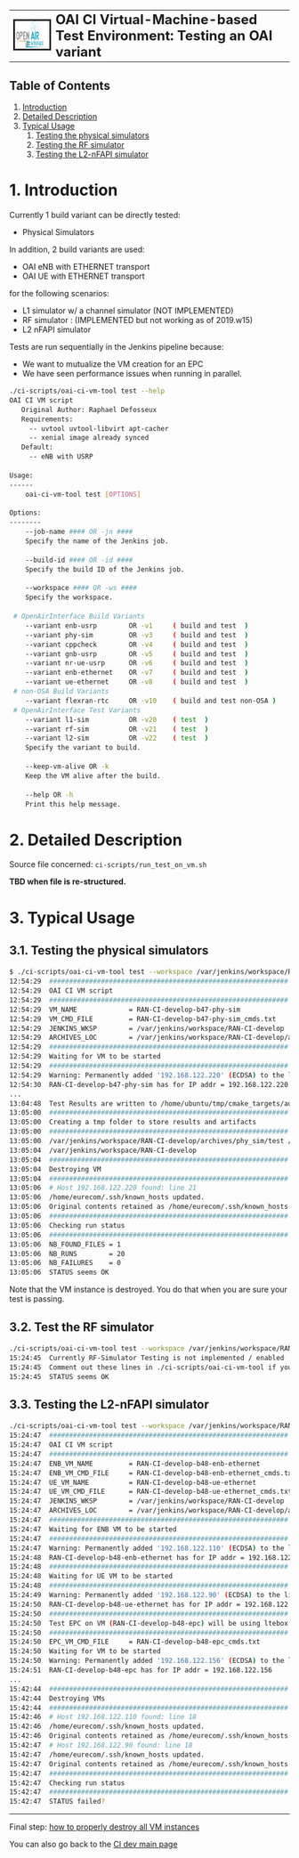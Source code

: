 <table style="border-collapse: collapse; border: none;">
  <tr style="border-collapse: collapse; border: none;">
    <td style="border-collapse: collapse; border: none;">
      <a href="http://www.openairinterface.org/">
         <img src="../../doc/images/oai_final_logo.png" alt="" border=3 height=50 width=150>
         </img>
      </a>
    </td>
    <td style="border-collapse: collapse; border: none; vertical-align: center;">
      <b><font size = "5">OAI CI Virtual-Machine-based Test Environment: Testing an OAI variant</font></b>
    </td>
  </tr>
</table>

## Table of Contents ##

1.  [Introduction](#1-introduction)
2.  [Detailed Description](#2-detailed-description)
3.  [Typical Usage](#3-typical-usage)
    1.  [Testing the physical simulators](#31-testing-the-physicals-simulators)
    2.  [Testing the RF simulator](#33-testing-the-rf-simulator)
    3.  [Testing the L2-nFAPI simulator](#33-testing-the-l2-nfapi-simulator)

# 1. Introduction #

Currently 1 build variant can be directly tested:

*  Physical Simulators

In addition, 2 build variants are used:

*  OAI eNB with ETHERNET transport
*  OAI UE with ETHERNET transport

for the following scenarios:

*  L1 simulator w/ a channel simulator (NOT IMPLEMENTED)
*  RF simulator : (IMPLEMENTED but not working as of 2019.w15)
*  L2 nFAPI simulator

Tests are run sequentially in the Jenkins pipeline because:

*  We want to mutualize the VM creation for an EPC
*  We have seen performance issues when running in parallel.


```bash
./ci-scripts/oai-ci-vm-tool test --help
OAI CI VM script
   Original Author: Raphael Defosseux
   Requirements:
     -- uvtool uvtool-libvirt apt-cacher
     -- xenial image already synced
   Default:
     -- eNB with USRP

Usage:
------
    oai-ci-vm-tool test [OPTIONS]

Options:
--------
    --job-name #### OR -jn ####
    Specify the name of the Jenkins job.

    --build-id #### OR -id ####
    Specify the build ID of the Jenkins job.

    --workspace #### OR -ws ####
    Specify the workspace.

 # OpenAirInterface Build Variants
    --variant enb-usrp        OR -v1     ( build and test  )
    --variant phy-sim         OR -v3     ( build and test  )
    --variant cppcheck        OR -v4     ( build and test  )
    --variant gnb-usrp        OR -v5     ( build and test  )
    --variant nr-ue-usrp      OR -v6     ( build and test  )
    --variant enb-ethernet    OR -v7     ( build and test  )
    --variant ue-ethernet     OR -v8     ( build and test  )
 # non-OSA Build Variants
    --variant flexran-rtc     OR -v10    ( build and test non-OSA )
 # OpenAirInterface Test Variants
    --variant l1-sim          OR -v20    ( test  )
    --variant rf-sim          OR -v21    ( test  )
    --variant l2-sim          OR -v22    ( test  )
    Specify the variant to build.

    --keep-vm-alive OR -k
    Keep the VM alive after the build.

    --help OR -h
    Print this help message.
```

# 2. Detailed Description #

Source file concerned: `ci-scripts/run_test_on_vm.sh`

**TBD when file is re-structured.**

# 3. Typical Usage #

## 3.1. Testing the physical simulators ##

```bash
$ ./ci-scripts/oai-ci-vm-tool test --workspace /var/jenkins/workspace/RAN-CI-develop --variant phy-sim --job-name RAN-CI-develop --build-id 47
12:54:29  ############################################################
12:54:29  OAI CI VM script
12:54:29  ############################################################
12:54:29  VM_NAME             = RAN-CI-develop-b47-phy-sim
12:54:29  VM_CMD_FILE         = RAN-CI-develop-b47-phy-sim_cmds.txt
12:54:29  JENKINS_WKSP        = /var/jenkins/workspace/RAN-CI-develop
12:54:29  ARCHIVES_LOC        = /var/jenkins/workspace/RAN-CI-develop/archives/phy_sim/test
12:54:29  ############################################################
12:54:29  Waiting for VM to be started
12:54:29  ############################################################
12:54:29  Warning: Permanently added '192.168.122.220' (ECDSA) to the list of known hosts.
12:54:30  RAN-CI-develop-b47-phy-sim has for IP addr = 192.168.122.220
...
13:04:48  Test Results are written to /home/ubuntu/tmp/cmake_targets/autotests/log/results_autotests.xml
13:05:00  ############################################################
13:05:00  Creating a tmp folder to store results and artifacts
13:05:00  ############################################################
13:05:00  /var/jenkins/workspace/RAN-CI-develop/archives/phy_sim/test /var/jenkins/workspace/RAN-CI-develop
13:05:04  /var/jenkins/workspace/RAN-CI-develop
13:05:04  ############################################################
13:05:04  Destroying VM
13:05:04  ############################################################
13:05:06  # Host 192.168.122.220 found: line 21
13:05:06  /home/eurecom/.ssh/known_hosts updated.
13:05:06  Original contents retained as /home/eurecom/.ssh/known_hosts.old
13:05:06  ############################################################
13:05:06  Checking run status
13:05:06  ############################################################
13:05:06  NB_FOUND_FILES = 1
13:05:06  NB_RUNS        = 20
13:05:06  NB_FAILURES    = 0
13:05:06  STATUS seems OK
```

Note that the VM instance is destroyed. You do that when you are sure your test is passing.

## 3.2. Test the RF simulator ##

```bash
./ci-scripts/oai-ci-vm-tool test --workspace /var/jenkins/workspace/RAN-CI-develop --variant rf-sim --job-name RAN-CI-develop --build-id 48 --keep-vm-alive
15:24:45  Currently RF-Simulator Testing is not implemented / enabled
15:24:45  Comment out these lines in ./ci-scripts/oai-ci-vm-tool if you want to run it
15:24:45  STATUS seems OK
```

## 3.3. Testing the L2-nFAPI simulator

```bash
./ci-scripts/oai-ci-vm-tool test --workspace /var/jenkins/workspace/RAN-CI-develop --variant l2-sim --job-name RAN-CI-develop --build-id 48
15:24:47  ############################################################
15:24:47  OAI CI VM script
15:24:47  ############################################################
15:24:47  ENB_VM_NAME         = RAN-CI-develop-b48-enb-ethernet
15:24:47  ENB_VM_CMD_FILE     = RAN-CI-develop-b48-enb-ethernet_cmds.txt
15:24:47  UE_VM_NAME          = RAN-CI-develop-b48-ue-ethernet
15:24:47  UE_VM_CMD_FILE      = RAN-CI-develop-b48-ue-ethernet_cmds.txt
15:24:47  JENKINS_WKSP        = /var/jenkins/workspace/RAN-CI-develop
15:24:47  ARCHIVES_LOC        = /var/jenkins/workspace/RAN-CI-develop/archives/l2_sim/test
15:24:47  ############################################################
15:24:47  Waiting for ENB VM to be started
15:24:47  ############################################################
15:24:47  Warning: Permanently added '192.168.122.110' (ECDSA) to the list of known hosts.
15:24:48  RAN-CI-develop-b48-enb-ethernet has for IP addr = 192.168.122.110
15:24:48  ############################################################
15:24:48  Waiting for UE VM to be started
15:24:48  ############################################################
15:24:49  Warning: Permanently added '192.168.122.90' (ECDSA) to the list of known hosts.
15:24:50  RAN-CI-develop-b48-ue-ethernet has for IP addr = 192.168.122.90
15:24:50  ############################################################
15:24:50  Test EPC on VM (RAN-CI-develop-b48-epc) will be using ltebox
15:24:50  ############################################################
15:24:50  EPC_VM_CMD_FILE     = RAN-CI-develop-b48-epc_cmds.txt
15:24:50  Waiting for VM to be started
15:24:50  Warning: Permanently added '192.168.122.156' (ECDSA) to the list of known hosts.
15:24:51  RAN-CI-develop-b48-epc has for IP addr = 192.168.122.156
...
15:42:44  ############################################################
15:42:44  Destroying VMs
15:42:44  ############################################################
15:42:46  # Host 192.168.122.110 found: line 18
15:42:46  /home/eurecom/.ssh/known_hosts updated.
15:42:46  Original contents retained as /home/eurecom/.ssh/known_hosts.old
15:42:47  # Host 192.168.122.90 found: line 18
15:42:47  /home/eurecom/.ssh/known_hosts updated.
15:42:47  Original contents retained as /home/eurecom/.ssh/known_hosts.old
15:42:47  ############################################################
15:42:47  Checking run status
15:42:47  ############################################################
15:42:47  STATUS failed?
```
---

Final step: [how to properly destroy all VM instances](./vm_based_simulator_destroy.md)

You can also go back to the [CI dev main page](./ci_dev_home.md)

